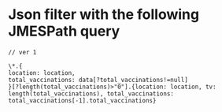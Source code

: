 # Json filter with the following JMESPath query

```
// ver 1

\*.{
location: location,
total_vaccinations: data[?total_vaccinations!=null]
}[?length(total_vaccinations)>"0"].{location: location, tv: length(total_vaccinations), total_vaccinations: total_vaccinations[-1].total_vaccinations}
```